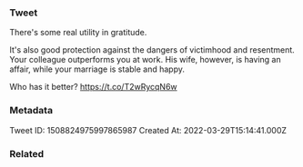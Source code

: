 ### Tweet
There's some real utility in gratitude.

It's also good protection against the dangers of victimhood and resentment. Your colleague outperforms you at work. His wife, however, is having an affair, while your marriage is stable and happy.

Who has it better? https://t.co/T2wRycqN6w

### Metadata
Tweet ID: 1508824975997865987
Created At: 2022-03-29T15:14:41.000Z

### Related


